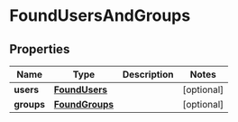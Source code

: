 
# FoundUsersAndGroups

## Properties
Name | Type | Description | Notes
------------ | ------------- | ------------- | -------------
**users** | [**FoundUsers**](FoundUsers.md) |  |  [optional]
**groups** | [**FoundGroups**](FoundGroups.md) |  |  [optional]




